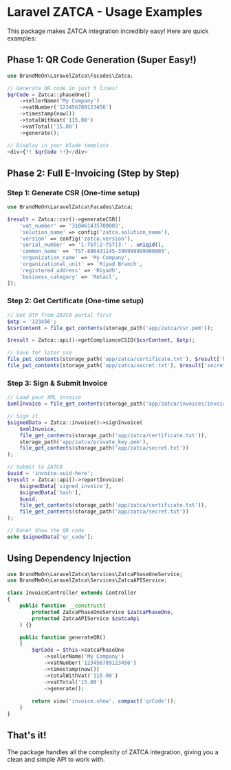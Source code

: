 # Laravel ZATCA - Usage Examples

This package makes ZATCA integration incredibly easy! Here are quick examples:

## Phase 1: QR Code Generation (Super Easy!)

```php
use BrandMeOn\LaravelZatca\Facades\Zatca;

// Generate QR code in just 5 lines!
$qrCode = Zatca::phaseOne()
    ->sellerName('My Company')
    ->vatNumber('123456789123456')
    ->timestamp(now())
    ->totalWithVat('115.00')
    ->vatTotal('15.00')
    ->generate();

// Display in your blade template
<div>{!! $qrCode !!}</div>
```

## Phase 2: Full E-Invoicing (Step by Step)

### Step 1: Generate CSR (One-time setup)

```php
use BrandMeOn\LaravelZatca\Facades\Zatca;

$result = Zatca::csr()->generateCSR([
    'vat_number' => '310461435700003',
    'solution_name' => config('zatca.solution_name'),
    'version' => config('zatca.version'),
    'serial_number' => '1-TST|2-TST|3-' . uniqid(),
    'common_name' => 'TST-886431145-399999999900003',
    'organization_name' => 'My Company',
    'organizational_unit' => 'Riyad Branch',
    'registered_address' => 'Riyadh',
    'business_category' => 'Retail',
]);
```

### Step 2: Get Certificate (One-time setup)

```php
// Get OTP from ZATCA portal first
$otp = '123456';
$csrContent = file_get_contents(storage_path('app/zatca/csr.pem'));

$result = Zatca::api()->getComplianceCSID($csrContent, $otp);

// Save for later use
file_put_contents(storage_path('app/zatca/certificate.txt'), $result['binary_security_token']);
file_put_contents(storage_path('app/zatca/secret.txt'), $result['secret']);
```

### Step 3: Sign & Submit Invoice

```php
// Load your XML invoice
$xmlInvoice = file_get_contents(storage_path('app/zatca/invoices/invoice.xml'));

// Sign it
$signedData = Zatca::invoice()->signInvoice(
    $xmlInvoice,
    file_get_contents(storage_path('app/zatca/certificate.txt')),
    storage_path('app/zatca/private_key.pem'),
    file_get_contents(storage_path('app/zatca/secret.txt'))
);

// Submit to ZATCA
$uuid = 'invoice-uuid-here';
$result = Zatca::api()->reportInvoice(
    $signedData['signed_invoice'],
    $signedData['hash'],
    $uuid,
    file_get_contents(storage_path('app/zatca/certificate.txt')),
    file_get_contents(storage_path('app/zatca/secret.txt'))
);

// Done! Show the QR code
echo $signedData['qr_code'];
```

## Using Dependency Injection

```php
use BrandMeOn\LaravelZatca\Services\ZatcaPhaseOneService;
use BrandMeOn\LaravelZatca\Services\ZatcaAPIService;

class InvoiceController extends Controller
{
    public function __construct(
        protected ZatcaPhaseOneService $zatcaPhaseOne,
        protected ZatcaAPIService $zatcaApi
    ) {}

    public function generateQR()
    {
        $qrCode = $this->zatcaPhaseOne
            ->sellerName('My Company')
            ->vatNumber('123456789123456')
            ->timestamp(now())
            ->totalWithVat('115.00')
            ->vatTotal('15.00')
            ->generate();
            
        return view('invoice.show', compact('qrCode'));
    }
}
```

## That's it!

The package handles all the complexity of ZATCA integration, giving you a clean and simple API to work with.
